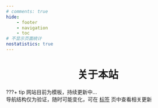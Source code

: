 ```yaml
---
# comments: true
hide:
    - footer
    - navigation
    - toc
# 不显示页面统计
nostatistics: true
---
```

# <center> 关于本站 </center>

???+ tip
    网站目前为模板，持续更新中...<br>
    导航结构仅为验证，随时可能变化，可在 [标签](./tags.md "标签页面") 页中查看相关更新





